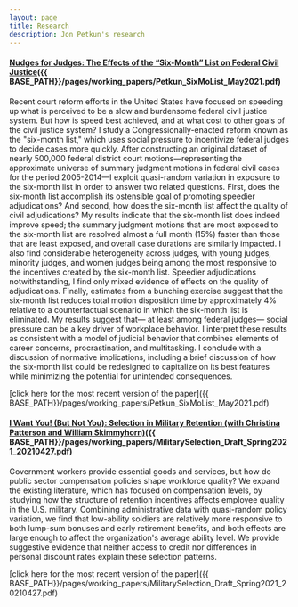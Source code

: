 ```yaml
---
layout: page
title: Research
description: Jon Petkun's research
---
```




#### <u>Nudges for Judges: The Effects of the “Six-Month” List on Federal Civil Justice</u>({{ BASE_PATH}}/pages/working_papers/Petkun_SixMoList_May2021.pdf)

Recent court reform efforts in the United States have focused on speeding up what is perceived to be a slow and burdensome federal civil justice system. But how is speed best achieved, and at what cost to other goals of the civil justice system? I study a Congressionally-enacted reform known as the "six-month list," which uses social pressure to incentivize federal judges to decide cases more quickly. After constructing an original dataset of nearly 500,000 federal district court motions&mdash;representing the approximate universe of summary judgment motions in federal civil cases for the period 2005-2014&mdash;I exploit quasi-random variation in exposure to the six-month list in order to answer two related questions. First, does the six-month list accomplish its ostensible goal of promoting speedier adjudications? And second, how does the six-month list affect the quality of civil adjudications? My results indicate that the six-month list does indeed improve speed; the summary judgment motions that are most exposed to the six-month list are resolved almost a full month (15%) faster than those that are least exposed, and overall case durations are similarly impacted. I also find considerable heterogeneity across judges, with young judges, minority judges, and women judges being among the most responsive to the incentives created by the six-month list. Speedier adjudications notwithstanding, I find only mixed evidence of effects on the quality of adjudications. Finally, estimates from a bunching exercise suggest that the six-month list reduces total motion disposition time by approximately 4% relative to a counterfactual scenario in which the six-month list is eliminated. My results suggest that&mdash;
at least among federal judges&mdash;
social pressure can be a key driver of workplace behavior. I interpret these results as consistent with a model of judicial behavior that combines elements of career concerns, procrastination, and multitasking. I conclude with a discussion of normative implications, including a brief discussion of how the six-month list could be redesigned to capitalize on its best features while minimizing the potential for unintended consequences.

[click here for the most recent version of the paper]({{ BASE_PATH}}/pages/working_papers/Petkun_SixMoList_May2021.pdf)

#### <u>I Want You! (But Not You): Selection in Military Retention (with Christina Patterson and William Skimmyhorn)</u>({{ BASE_PATH}}/pages/working_papers/MilitarySelection_Draft_Spring2021_20210427.pdf)

Government workers provide essential goods and services, but how do public sector compensation policies shape workforce quality? We expand the existing literature, which has focused on compensation levels, by studying how the structure of retention incentives affects employee quality in the U.S. military. Combining administrative data with quasi-random policy variation, we find that low-ability soldiers are relatively more responsive to both lump-sum bonuses and early retirement benefits, and both effects are large enough to affect the organization's average ability level. We provide suggestive evidence that neither access to credit nor differences in personal discount rates explain these selection patterns.


[click here for the most recent version of the paper]({{ BASE_PATH}}/pages/working_papers/MilitarySelection_Draft_Spring2021_20210427.pdf)


<!-- Note: this is how to write a comment in HTML. Everything in here won't show up on your webpage.-->

<!--
To increase the size of the title, use fewer # in front of the paper title.
To decrease the size of the title, use more #. 
To remove the italics, remove the * before and after the description
To remove the underline from the title, remove the <u> tags (<u> and </u>)
-->
